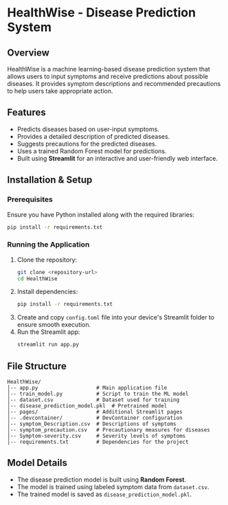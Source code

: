 # HealthWise - Disease Prediction System

## Overview
HealthWise is a machine learning-based disease prediction system that allows users to input symptoms and receive predictions about possible diseases. It provides symptom descriptions and recommended precautions to help users take appropriate action.

## Features
- Predicts diseases based on user-input symptoms.
- Provides a detailed description of predicted diseases.
- Suggests precautions for the predicted diseases.
- Uses a trained Random Forest model for predictions.
- Built using **Streamlit** for an interactive and user-friendly web interface.

## Installation & Setup
### Prerequisites
Ensure you have Python installed along with the required libraries:
```bash
pip install -r requirements.txt
```

### Running the Application
1. Clone the repository:
   ```bash
   git clone <repository-url>
   cd HealthWise
   ```
2. Install dependencies:
   ```bash
   pip install -r requirements.txt
   ```
3. Create and copy `config.toml` file into your device's Streamlit folder to ensure smooth execution.
4. Run the Streamlit app:
   ```bash
   streamlit run app.py
   ```

## File Structure
```
HealthWise/
│-- app.py                   # Main application file
│-- train_model.py           # Script to train the ML model
│-- dataset.csv              # Dataset used for training
│-- disease_prediction_model.pkl  # Pretrained model
│-- pages/                   # Additional Streamlit pages
│-- .devcontainer/           # DevContainer configuration
│-- symptom_Description.csv  # Descriptions of symptoms
│-- symptom_precaution.csv   # Precautionary measures for diseases
│-- Symptom-severity.csv     # Severity levels of symptoms
│-- requirements.txt         # Dependencies for the project
```

## Model Details
- The disease prediction model is built using **Random Forest**.
- The model is trained using labeled symptom data from `dataset.csv`.
- The trained model is saved as `disease_prediction_model.pkl`. 

